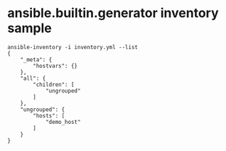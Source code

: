 # ansible.builtin.generator inventory sample

```shell
ansible-inventory -i inventory.yml --list
{
    "_meta": {
        "hostvars": {}
    },
    "all": {
        "children": [
            "ungrouped"
        ]
    },
    "ungrouped": {
        "hosts": [
            "demo_host"
        ]
    }
}
```